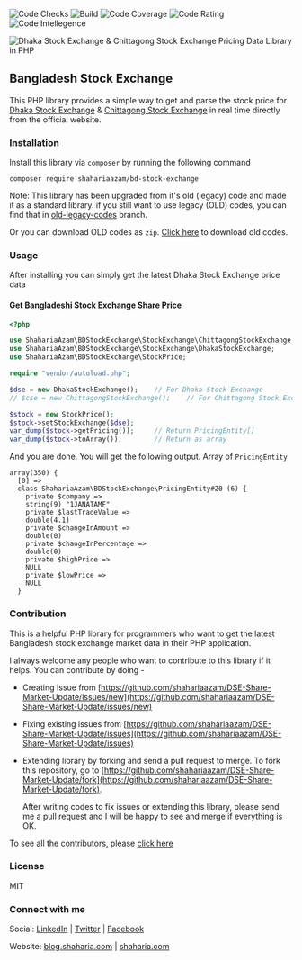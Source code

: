 
![Code Checks](https://github.com/shahariaazam/DSE-Share-Market-Update/workflows/Code-Checks/badge.svg)
![Build](https://scrutinizer-ci.com/g/shahariaazam/DSE-Share-Market-Update/badges/build.png?b=master)
![Code Coverage](https://scrutinizer-ci.com/g/shahariaazam/DSE-Share-Market-Update/badges/coverage.png?b=master)
![Code Rating](https://scrutinizer-ci.com/g/shahariaazam/DSE-Share-Market-Update/badges/quality-score.png?b=master)
![Code Intellegence](https://scrutinizer-ci.com/g/shahariaazam/DSE-Share-Market-Update/badges/code-intelligence.svg?b=master)

![Dhaka Stock Exchange & Chittagong Stock Exchange Pricing Data Library in PHP](https://i.imgur.com/ilr49U7.jpg)

## Bangladesh Stock Exchange

This PHP library provides a simple way to get and parse the stock price for [Dhaka Stock Exchange](https://www.dsebd.org) & [Chittagong Stock Exchange](https://www.cse.com.bd/) in real time directly
from the official website.

### Installation

Install this library via `composer` by running the following command

`composer require shahariaazam/bd-stock-exchange`


Note: This library has been upgraded from it's old (legacy) code and made it as a standard library.
if you still want to use legacy (OLD) codes, you can find that in [old-legacy-codes](https://github.com/shahariaazam/DSE-Share-Market-Update/tree/old-legacy-codes) branch.

Or you can download OLD codes as `zip`. [Click here](https://github.com/shahariaazam/DSE-Share-Market-Update/raw/old-legacy-codes/dse.zip) to download old codes.


### Usage

After installing you can simply get the latest Dhaka Stock Exchange price data

#### Get Bangladeshi Stock Exchange Share Price
```php
<?php

use ShahariaAzam\BDStockExchange\StockExchange\ChittagongStockExchange;
use ShahariaAzam\BDStockExchange\StockExchange\DhakaStockExchange;
use ShahariaAzam\BDStockExchange\StockPrice;

require "vendor/autoload.php";

$dse = new DhakaStockExchange();    // For Dhaka Stock Exchange
// $cse = new ChittagongStockExchange();    // For Chittagong Stock Exchange

$stock = new StockPrice();
$stock->setStockExchange($dse);
var_dump($stock->getPricing());     // Return PricingEntity[]
var_dump($stock->toArray());        // Return as array
```

And you are done. You will get the following output. Array of `PricingEntity`

```
array(350) {
  [0] =>
  class ShahariaAzam\BDStockExchange\PricingEntity#20 (6) {
    private $company =>
    string(9) "1JANATAMF"
    private $lastTradeValue =>
    double(4.1)
    private $changeInAmount =>
    double(0)
    private $changeInPercentage =>
    double(0)
    private $highPrice =>
    NULL
    private $lowPrice =>
    NULL
  }
```

### Contribution

This is a helpful PHP library for programmers who want to get the latest Bangladesh stock exchange market data 
in their PHP application.

I always welcome any people who want to contribute to this library if it helps. You can contribute by doing -

- Creating Issue from [https://github.com/shahariaazam/DSE-Share-Market-Update/issues/new](https://github.com/shahariaazam/DSE-Share-Market-Update/issues/new)
- Fixing existing issues from [https://github.com/shahariaazam/DSE-Share-Market-Update/issues](https://github.com/shahariaazam/DSE-Share-Market-Update/issues)
- Extending library by forking and send a pull request to merge. To fork this repository, go to [https://github.com/shahariaazam/DSE-Share-Market-Update/fork](https://github.com/shahariaazam/DSE-Share-Market-Update/fork).
  
  After writing codes to fix issues or extending this library, please send me a pull request and I will be happy to 
  see and merge if everything is OK.
  
To see all the contributors, please [click here](https://github.com/shahariaazam/DSE-Share-Market-Update/graphs/contributors)
  
### License

MIT


### Connect with me

Social:
[LinkedIn](https://bd.linkedin.com/in/shaharia) | [Twitter](https://twitter.com/shaharia) | [Facebook](https://facebook.com/shahariaazamweb)

Website:
[blog.shaharia.com](https://blog.shaharia.com/get-bangladesh-stock-market-dse-cse-share-price-in-php) | [shaharia.com](https://www.shaharia.com)

